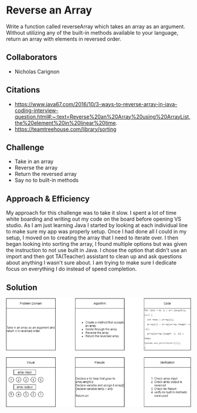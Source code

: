 # Reverse an Array
<!-- Short summary or background information -->
Write a function called reverseArray which takes an array as an argument. Without utilizing any of the built-in methods available to your language, return an array with elements in reversed order.

## Collaborators
- Nicholas Carignon

## Citations
- https://www.java67.com/2016/10/3-ways-to-reverse-array-in-java-coding-interview-question.html#:~:text=Reverse%20an%20Array%20using%20ArrayList,the%20element%20in%20linear%20time.
- https://teamtreehouse.com/library/sorting  <!-- Used 1. Reverse a given Array in Place -->

## Challenge
<!-- Description of the challenge -->
- Take in an array
- Reverse the array
- Return the reversed array
- Say no to built-in methods

## Approach & Efficiency
<!-- What approach did you take? Why? What is the Big O space/time for this approach? -->
My approach for this challenge was to take it slow.  I spent a lot of time white boarding and writing out my code on the board before opening VS studio.  As I am just learning Java I started by looking at each individual line to make sure my app was properly setup.  Once I had done all I could in my setup, I moved on to creating the array that I need to iterate over.  I then began looking into sorting the array, I found multiple options but was given the instruction to not use built in Java.  I chose the option that didn't use an import and then got TA(Teacher) assistant to clean up and ask questions about anything I wasn't sure about.
I am trying to make sure I dedicate focus on everything I do instead of speed completion.

## Solution
<!-- Embedded whiteboard image -->
![](assets/whiteboard-java-class-01.png)